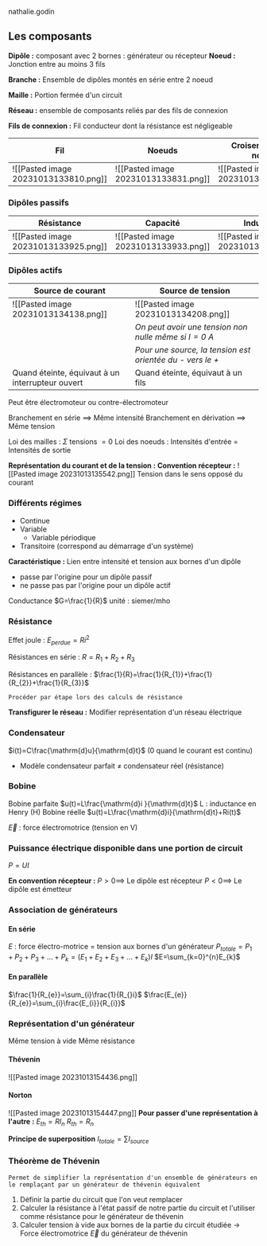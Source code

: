 nathalie.godin

## Les composants

**Dipôle :** composant avec 2 bornes : générateur ou récepteur
**Noeud :** Jonction entre au moins 3 fils

**Branche :** Ensemble de dipôles montés en série entre 2 noeud

**Maille :** Portion fermée d'un circuit

**Réseau :** ensemble de composants reliés par des fils de connexion

**Fils de connexion :** Fil conducteur dont la résistance est négligeable

|Fil|Noeuds|Croisement (sans noeud)|
|--|--|--|
|![[Pasted image 20231013133810.png]]|![[Pasted image 20231013133831.png]]|![[Pasted image 20231013133842.png]]|

### Dipôles passifs

|Résistance|Capacité|Inductance|Résistance variable|Interrupteur|Lampe|
|--|--|-|-|-|-|
|![[Pasted image 20231013133925.png]]|![[Pasted image 20231013133933.png]]|![[Pasted image 20231013133941.png]] |![[Pasted image 20231013134024.png]]|![[Pasted image 20231013134035.png]]|![[Pasted image 20231013134045.png]]|

### Dipôles actifs
|Source de courant|Source de tension|
|--|--|
|![[Pasted image 20231013134138.png]]|![[Pasted image 20231013134208.png]]|
||*On peut avoir une tension non nulle même si $I=0$ A*|
||*Pour une source, la tension est orientée du - vers le +*|
|Quand éteinte, équivaut à un interrupteur ouvert|Quand éteinte, équivaut à un fils
Peut être électromoteur ou contre-électromoteur





Branchement en série $\implies$ Même intensité
Branchement en dérivation $\implies$ Même tension

Loi des mailles : $\Sigma$ tensions $= 0$
Loi des noeuds : Intensités d'entrée = Intensités de sortie


**Représentation du courant et de la tension :**
**Convention récepteur :**
![[Pasted image 20231013135542.png]]
Tension dans le sens opposé du courant

### Différents régimes
* Continue
* Variable
	* Variable périodique
* Transitoire (correspond au démarrage d'un système)

**Caractéristique :** Lien entre intensité et tension aux bornes d'un dipôle
* passe par l'origine pour un dipôle passif
* ne passe pas par l'origine pour un dipôle actif

Conductance $G=\frac{1}{R}$
unité : siemer/mho

### Résistance
Effet joule : $E_{perdue}=Ri^{2}$

Résistances en série : $R=R_{1}+R_{2}+R_{3}$

Résistances en parallèle : $\frac{1}{R}=\frac{1}{R_{1}}+\frac{1}{R_{2}}+\frac{1}{R_{3}}$

```ad-note
Procéder par étape lors des calculs de résistance
```

**Transfigurer le réseau :** Modifier représentation d'un réseau électrique

### Condensateur

$i(t)=C\frac{\mathrm{d}u}{\mathrm{d}t}$ (0 quand le courant est continu)
* Modèle condensateur parfait $\neq$ condensateur réel (résistance)

### Bobine
Bobine parfaite
$u(t)=L\frac{\mathrm{d}i }{\mathrm{d}t}$
L : inductance en Henry (H)
Bobine réelle
$u(t)=L\frac{\mathrm{d}i}{\mathrm{d}t}+Ri(t)$

$\vec{E}$ : force électromotrice (tension en V)

### Puissance électrique disponible dans une portion de circuit
$P=UI$

**En convention récepteur :**
$P>0 \implies$ Le dipôle est récepteur
$P<0 \implies$ Le dipôle est émetteur

### Association de générateurs
#### En série
$E$ : force électro-motrice = tension aux bornes d'un générateur
$P_{totale} = P_{1} + P_{2}+P_{3}+\dots+P_{k}=(E_{1}+E_{2}+E_{3}+\dots+E_{k})I$
$E=\sum_{k=0}^{n}E_{k}$

#### En parallèle

$\frac{1}{R_{e}}=\sum_{i}\frac{1}{R_{}i}$
$\frac{E_{e}}{R_{e}}=\sum_{i}\frac{E_{i}}{R_{i}}$

### Représentation d'un générateur
Même tension à vide
Même résistance
#### Thévenin
![[Pasted image 20231013154436.png]]
#### Norton
![[Pasted image 20231013154447.png]]
**Pour passer d'une représentation à l'autre :**
$E_{th}=RI_{n}$
$R_{th}=R_{n}$

**Principe de superposition**
$I_{totale}=\sum I_{source}$

### Théorème de Thévenin

```ad-note
Permet de simplifier la représentation d'un ensemble de générateurs en le remplaçant par un générateur de thévenin équivalent
```

1. Définir la partie du circuit que l'on veut remplacer
2. Calculer la résistance à l'état passif de notre partie du circuit et l'utiliser comme résistance pour le générateur de thévenin
3. Calculer tension à vide aux bornes de la partie du circuit étudiée $\rightarrow$ Force électromotrice $\vec{E}$ du générateur de thévenin
